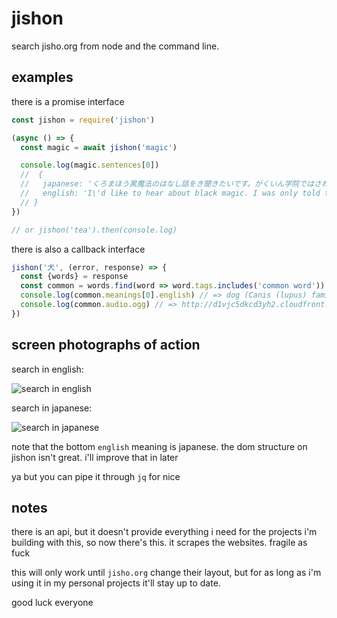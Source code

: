 # jishon

search jisho.org from node and the command line.

## examples

there is a promise interface

```js
const jishon = require('jishon')

(async () => {
  const magic = await jishon('magic')

  console.log(magic.sentences[0])
  //  {
  //   japanese: 'くろまほう黒魔法のはなし話をき聞きたいです。がくいん学院ではさわりしかき聞いたことがないんですがきょうみ興味があります。',
  //   english: 'I\'d like to hear about black magic. I was only told the highlights in the academy, and it interests me.\n        — Tatoeba'
  // }
})

// or jishon('tea').then(console.log)
```

there is also a callback interface

```js
jishon('犬', (error, response) => {
  const {words} = response
  const common = words.find(word => word.tags.includes('common word'))
  console.log(common.meanings[0].english) // => dog (Canis (lupus) familiaris)
  console.log(common.audio.ogg) // => http://d1vjc5dkcd3yh2.cloudfront.net/audio_ogg/10ce3f5eb7b4a9a03c4dafce2af60e28.ogg
})
```

## screen photographs of action

search in english:

![search in english](https://snake.dog/s/povoc/buqik.png)

search in japanese:

![search in japanese](https://snake.dog/s/ratad/rixar.png)

note that the bottom `english` meaning is japanese. the dom structure on jishon
isn't great. i'll improve that in later

ya but you can pipe it through `jq` for nice

## notes

there is an api, but it doesn't provide everything i need for the projects i'm
building with this, so now there's this. it scrapes the websites. fragile as
fuck

this will only work until `jisho.org` change their layout, but for as long as
i'm using it in my personal projects it'll stay up to date.

good luck everyone
